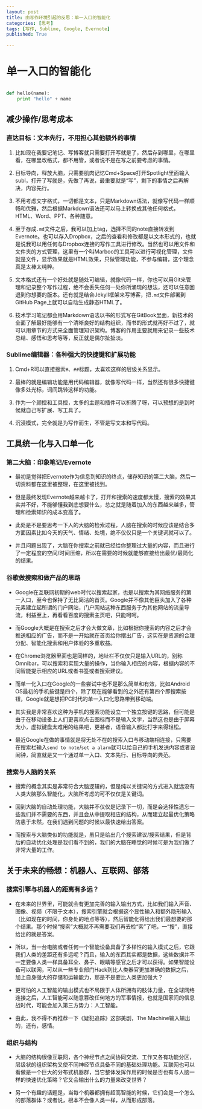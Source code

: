 ```yaml
---
layout: post
title: 由写作环境引起的反思：单一入口的智能化
categories: [思考]
tags: [写作, Sublime, Google, Evernote]
published: True

---
```


# 单一入口的智能化

```python

def hello(name):
	print "hello" + name

```

## 减少操作/思考成本

### 直达目标：文本先行，不用担心其他额外的事情

1. 比如现在我要记笔记、写博客就只需要打开写就是了，然后存到哪里，在哪里看，在哪里改格式，都不用管，或者说不是在写之前要考虑的事情。

2. 目标导向，释放大脑，只需要肌肉记忆Cmd+Space打开Spotlight里面输入subl，打开了写就是，先做了再说，最重要就是“写”，剩下的事情之后再解决，内容先行。

3. 不用考虑文字格式，一切都是文本，只是Markdown语法，就像写代码一样顺畅和优雅，然后根据Markdown语法还可以马上转换成其他任何格式，HTML、Word、PPT、各种随意。

4. 至于存成`.md`文件之后，我可以加上tag，选择不同的note直接转发到Evernote。也可以存入Dropbox，之后的查看和修改都是以文本形式的，也就是说我可以用任何与Dropbox连接的写作工具进行修改。当然也可以用文件和文件夹的方式管理，这里有一个叫Marboo的工具可以进行可视化管理，文件就是文件，显示效果就是HTML效果，只做管理功能，不参与编辑，这个理念真是太棒太纯粹。

5. 文本格式还有一个好处就是随处可编辑，就像代码一样，你也可以用Git来管理和记录整个写作过程，绝不会丢失任何一处你所涌现的想法，还可以任意回退到你想要的版本。还有就是结合Jekyll框架来写博客，把`.md`文件部署到GitHub Page上就可以自动生成静态HTML了。

6. 技术学习笔记都会用Markdown语法以书的形式写在GitBook里面，新技术的全面了解最好能够有一个清晰良好的结构组织，而书的形式就再好不过了，就可以用章节的方式来全面管理知识架构。博客的作用主要就用来记录一些技术总结、感悟和思考等等，反正就是偶尔扯扯淡。

### Sublime编辑器：各种强大的快捷键和扩展功能

1. Cmd+R可以直接搜索`#`、`##`标题，太喜欢这样的层级关系显示。

2. 最棒的就是编辑功能是用代码编辑器，就像写代码一样，当然还有很多快捷键像多处光标，词间跳转这样的功能。

3. 作为一个颜控和工具控，太多的主题和插件可以折腾了呀，可以预想的是到时候就自己写扩展、写工具了。

4. 沉浸模式，完全就是为写作而生，不管是写文本和写代码。


## 工具统一化与入口单一化

### 第二大脑：印象笔记/Evernote

- 最初是觉得把Evernote作为信息到知识的终点，储存知识的第二大脑，然后一切资料都在这里被整理，在这里被找到。

- 但是最终发现Evernote越来越卡了，打开和搜索的速度都太慢，搜索的效果其实并不好，不能够懂我到底想要什么，总之就是随着加入的东西越来越多，管理和检索知识的成本变高了。

- 此处是不是要思考一下人的大脑的检索过程，人脑在搜索的时候应该是结合多方面因素比如今天的天气、情绪、处境，绝不仅仅只是一个关键词就可以了。

- 并且问题出现了，大脑在你搜索之前就已经给你整理过大量的内容，而且进行了一定程度的空间/时间压缩，所以在需要的时候就能够直接给出最优/最简化的结果。

### 谷歌做搜索和做产品的思路

- Google在互联网初期的web时代以搜索起家，也是以搜索为其网络服务的第一入口，至今也保持了无比简洁的首页。Google并不像其他巨头加入了各种元素建立起所谓的门户网站，门户网站这种东西服务于为其他网站的流量导流，利益至上，再看看百度的搜索主页吧，只能呵呵。

- 而Google大概是在搜索之后才会大做文章，比如根据你搜索的内容之后才会推送相应的广告，而不是一开始就在首页给你摆出广告，这实在是资源的合理分配、智能化搜索和用户体验的多重收益。

- 在Chrome浏览器里面也是同样的，地址栏不仅仅只是输入URL的，别称Omnibar，可以搜索和实现大量的操作，当你输入相应的内容，根据内容的不同智能提示相应的URL或者书签或者搜索建议。

- 而单一化入口在Google的一些尝试中也不是那么简单和有效，比如Android OS最初的手机按键是四个，除了现在能够看到的之外还有第四个即搜索按钮，Google就是想把PC时代的单一入口化思路带到移动端。

- 其实我是非常喜欢这种为手机的搜索功能设立一个独立按键的思路，但可能是由于在移动设备上人们更喜欢点击图标而不是输入文字，当然这也是由于屏幕太小，虚拟键盘太难用的结果吧，更甚者，语音输入都比打字来得轻松。

- 最近Google在做的事情就是将无处不在的搜索入口与移动端相连接，只需要在搜索栏输入`send to note`/`set a alarm`就可以给自己的手机发送内容或者设闹钟，简直就是又一个通过单一入口、文本先行、目标导向的典范。

### 搜索与人脑的关系

- 搜索的概念其实是非常符合大脑逻辑的，但是纯以关键词的方式进入就远没有人类大脑那么智能化，大脑所考虑的可不仅仅是关键词。

- 回到大脑的自动处理功能，大脑并不仅仅是记录下一切，而是会选择性遗忘一些我们并不需要的东西，并且会从中提取相应的结构，从而建立起最优化策略防患于未然，在我们遇到问题的时候以最快速给出答案。

- 而搜索与大脑类似的功能就是，虽只是给出几个搜索建议/搜索结果，但是背后的自动优化处理是我们看不到的，我们的大脑在睡觉的时候可是为我们做了非常大量的工作。


## 关于未来的畅想：机器人、互联网、部落

### 搜索引擎与机器人的距离有多远？

- 在未来的世界里，可能就会有更加完善的输入输出方式，比如我们输入声音、图像、视频（不限于文本），搜索引擎就会根据这个显性输入和额外隐形输入（比如现在的时间，你身处的地点等等），然后智能化得给出我们最想要的那个结果。那个时候“搜索”大概就不再需要我们再去检“索”了吧，一“搜”，直接给出的就是答案。

- 所以，当一台电脑或者任何一个智能设备具备了多样性的输入模式之后，它跟我们人类的差距还有多远呢？而且，输入的东西其实都是数据，这些数据并不一定要像人类一样具备耳朵、鼻子、眼睛等感官之后才可以获得。如果智能设备可以联网，可以从一些专业部门Hack到比人类器官更加准确的数据之后，加上自身强大的存储和运输能力，那是不是要比人类更加强大？

- 更可怕的人工智能的输出模式也不局限于人体所拥有的肢体力量，在全球网络连接之后，人工智能可以随意篡改任何地方的军事情报，也就是国家间的信息战时代，可能会加入第三方势力：人工智能。

- 由此，我不得不再推荐一下《疑犯追踪》这部美剧，The Machine输入输出的，还有，感情。

### 组织与结构

- 大脑的结构很像互联网，各个神经节点之间协同交流、工作又各有功能分区，层级状的组织架构又使不同神经节点具备不同的基础处理功能。互联网也可以看做是一个巨大的分布式机器群，当它整体发挥作用的时候是否也有与人脑一样的快速优化策略？它又会输出什么的力量来改变世界？

- 另一个有趣的话题是，当每个机器都拥有超高智能的时候，它们会是一个怎么的部落群体？或者说，根本不会像人类一样，从而形成部落。